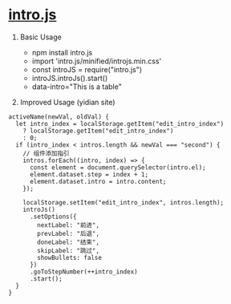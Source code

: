 # [intro.js](https://github.com/usablica/intro.js/)

1. Basic Usage
    + npm install intro.js
    + import 'intro.js/minified/introjs.min.css'
    + const introJS = require("intro.js")
    + introJS.introJs().start()
    + data-intro="This is a table"

2. Improved Usage (yidian site)
```
activeName(newVal, oldVal) {
  let intro_index = localStorage.getItem("edit_intro_index")
    ? localStorage.getItem("edit_intro_index")
    : 0;
  if (intro_index < intros.length && newVal === "second") {
    // 组件添加指引
    intros.forEach((intro, index) => {
      const element = document.querySelector(intro.el);
      element.dataset.step = index + 1;
      element.dataset.intro = intro.content;
    });

    localStorage.setItem("edit_intro_index", intros.length);
    introJs()
      .setOptions({
        nextLabel: "前进",
        prevLabel: "后退",
        doneLabel: "结束",
        skipLabel: "跳过",
        showBullets: false
      })
      .goToStepNumber(++intro_index)
      .start();
  }
}
```
